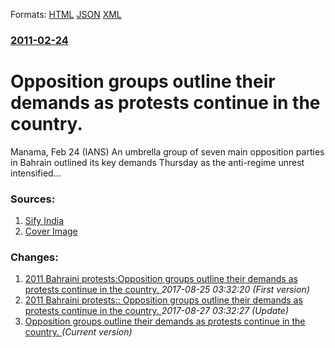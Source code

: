 
Formats: [HTML](/news/2011/02/24/opposition-groups-outline-their-demands-as-protests-continue-in-the-country.html)  [JSON](/news/2011/02/24/opposition-groups-outline-their-demands-as-protests-continue-in-the-country.json)  [XML](/news/2011/02/24/opposition-groups-outline-their-demands-as-protests-continue-in-the-country.xml)  

### [2011-02-24](/news/2011/02/24/index.md)

##### 
# Opposition groups outline their demands as protests continue in the country. 

Manama, Feb 24 (IANS) An umbrella group of seven main opposition parties in Bahrain outlined its key demands Thursday as the anti-regime unrest intensified...


### Sources:

1. [Sify India](http://www.sify.com/news/bahrain-s-opposition-lists-demands-as-protests-rise-news-international-lcyoElcjfcb.html)
1. [Cover Image](http://static.sify.com/cms/commons/widget/images/featured-thumbs-default-img.gif)

### Changes:

1. [2011 Bahraini protests:Opposition groups outline their demands as protests continue in the country. ](/news/2011/02/24/2011-bahraini-protests-popposition-groups-outline-their-demands-as-protests-continue-in-the-country.md) _2017-08-25 03:32:20 (First version)_
2. [2011 Bahraini protests:: Opposition groups outline their demands as protests continue in the country. ](/news/2011/02/24/2011-bahraini-protests-opposition-groups-outline-their-demands-as-protests-continue-in-the-country.md) _2017-08-27 03:32:27 (Update)_
2. [Opposition groups outline their demands as protests continue in the country. ](/news/2011/02/24/opposition-groups-outline-their-demands-as-protests-continue-in-the-country.md) _(Current version)_
